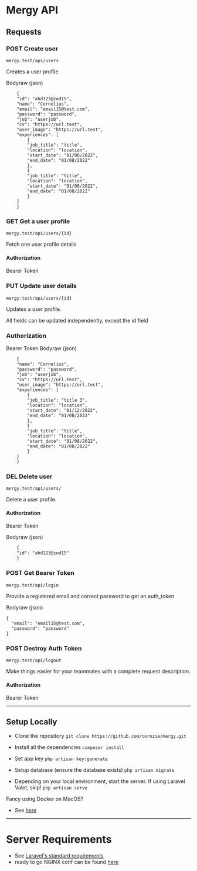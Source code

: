 # Mergy API


## Requests

### POST Create user 

`mergy.test/api/users`

Creates a user profile

Bodyraw (json)
```
    {
    "id": "ahd123@zod15",
    "name": "Cornelius",
    "email": "email15@test.com",
    "password": "password",
    "job": "userjob",
    "cv": "https://url.test",
    "user_image": "https://url.test",
    "experiences": [
        {
        "job_title": "title",
        "location": "location",
        "start_date": "01/08/2022",
        "end_date": "01/08/2022"
        },
        {
        "job_title": "title",
        "location": "location",
        "start_date": "01/08/2022",
        "end_date": "01/08/2022"
        }
    ]
    }
```

### GET Get a user profile

`mergy.test/api/users/{id}`

Fetch one user profile details

#### Authorization
Bearer Token <token>

### PUT Update user details

`mergy.test/api/users/{id}`

Updates a user profile.

All fields can be updated independently, except the id field

### Authorization
Bearer Token <token>
Bodyraw (json)
```
    {
    "name": "Cornelius",
    "password": "password",
    "job": "userjob",
    "cv": "https://url.test",
    "user_image": "https://url.test",
    "experiences": [
        {
        "job_title": "title 3",
        "location": "location",
        "start_date": "01/12/2022",
        "end_date": "01/08/2022"
        },
        {
        "job_title": "title",
        "location": "location",
        "start_date": "01/08/2022",
        "end_date": "01/08/2022"
        }
    ]
    }
```

### DEL Delete user

`mergy.test/api/users/`

Delete a user profile.

#### Authorization
Bearer Token <token>

Bodyraw (json)

```
    {
    "id": "ahd123@zod15"
    }
```

### POST Get Bearer Token

`mergy.test/api/login`

Provide a registered email and correct password to get an auth_token

Bodyraw (json)

```
{
  "email": "email15@test.com",
  "password": "password"
}
```

### POST Destroy Auth Token

`mergy.test/api/logout`

Make things easier for your teammates with a complete request description.

#### Authorization
Bearer Token <token>

******************

## Setup Locally

- Clone the repository
`git clone https://github.com/cornzie/mergy.git`

- Install all the dependencies
`composer install`

- Set app key
`php artisan key:generate`

- Setup database (ensure the database exists)
`php artisan migrate`

- Depending on your local environment, start the server. If using Laravel Valet, skip!
`php artisan serve`

Fancy using Docker on MacOS?
- See [here](https://laravel.com/docs/9.x/installation#getting-started-on-macos)

******************

# Server Requirements
- See [Laravel's standard requirements](https://laravel.com/docs/9.x/deployment#server-requirements)
- ready to go NGINX conf can be found [here](https://laravel.com/docs/9.x/deployment#nginx)